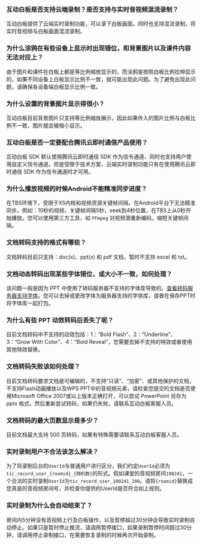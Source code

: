 ### 互动白板是否支持云端录制？是否支持与实时音视频混流录制？
互动白板提供了云端实时录制功能，可以录下白板画面。同时也支持混流录制，将实时音视频与白板画面混流录制。

### 为什么涂鸦在有些设备上显示时出现错位，和背景图片以及课件内容无法对应上？
由于图片和课件在白板上都是等比例缩放显示的，而涂鸦是按照白板比例拉伸显示的，如果不同设备上白板显示比例不一致，就可能出现此问题。为了避免出现此问题，请确保各设备端白板显示比例一致。

### 为什么设置的背景图片显示得很小？
互动白板目前背景图片只支持等比例缩放展示，因此如果传入的图片比例与白板比例不一致，图片就会被缩小显示。

### 互动白板是否一定要配合腾讯云即时通信产品使用？
互动白板 SDK 默认使用腾讯云即时通信 SDK 作为信令通道，同时也支持用户使用自定义信令通道。但是受限于技术方案，云端实时录制功能只有在使用腾讯云即时通信 SDK 作为信令通道时才可用。

### 为什么播放视频的时候Android不能精准同步进度？
在TBS环境下，受限于X5内核和视频资源关键帧间隔，在Android平台下无法精准同步。例如：10秒的视频，关键帧间隔5秒，seek到4秒位置，在TBS上从0秒开始播放。您可以使用第三方工具，如 `FFmpeg` 对视频源重新编码，缩短关键帧间隔。

### 文档转码支持的格式有哪些？
文档转码目前只支持：doc(x)、ppt(x) 和 pdf 文档，暂时不支持 excel 和 txt。

### 文档动态转码出现某些字体错位，或大小不一致，如何处理？  
该问题一般是因为 PPT 中使用了转码服务器不支持的字体库导致的。[查看转码服务器支持字体](./开发指南/PPT转h5支持字体列表.md)。您可以去掉或更改字体为服务器支持的字体库，或者在保存PPT时将字体库一起打包。

### 为什么有些 PPT 动效转码后丢失了呢？  
目前文档转码中不支持的动效包括：1：“Bold Flash”、2：“Underline”、3：“Grow With Color”、4：“Bold Reveal”，您需要去掉不支持的特效或者使用其他特效替换。

### 文档转码失败该如何处理？
目前文档转码要求文档是可编辑的，不支持“只读”、“加密”、或其他保护的文档，不支持Flash动画播放以及WPS PPT中的音视频元素，请检查您提交的文档是否使用Microsoft Office 2007或以上版本正确打开，可以尝试 PowerPoint 另存为 pptx 格式，然后重新尝试转码，如果仍失败，请联系互动白板客服人员。

### 文档转码的最大页数显示是多少？
目前文档最大支持 500 页转码，如果有特殊需要请联系互动白板客服人员。

### 实时录制用户不合法该怎么解决？
为了将录制后台的`UserId`与普通用户进行区分，我们约定`UserId`必须为`tic_record_user_{roomid}_{随机数}`的形式。假如课堂的音视频房间`100241`，一个合法的实时录制`UserId`为`tic_record_user_100241_100`。请将`{roomid}`替换成您真是的音视频房间号，并检查你提供的UserId是否符合如上规则。

### 实时录制为什么会自动结束了？
房间内5分钟没有音视频上行及白板操作，以及暂停超过30分钟会导致实时录制自动停止。如果只是暂时停止推流，请调用暂停接口，如果录制暂停时间超过30分钟，请调用停止录制接口，在需要恢复录制的时候再次开始录制。
